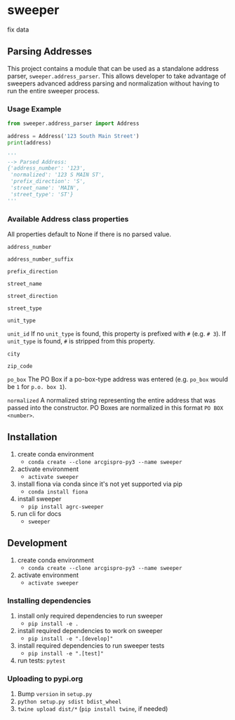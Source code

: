 # sweeper

fix data

## Parsing Addresses

This project contains a module that can be used as a standalone address parser, `sweeper.address_parser`. This allows developer to take advantage of sweepers advanced address parsing and normalization without having to run the entire sweeper process.

### Usage Example

```python
from sweeper.address_parser import Address

address = Address('123 South Main Street')
print(address)

'''
--> Parsed Address:
{'address_number': '123',
 'normalized': '123 S MAIN ST',
 'prefix_direction': 'S',
 'street_name': 'MAIN',
 'street_type': 'ST'}
'''
```

### Available Address class properties

All properties default to None if there is no parsed value.

`address_number`

`address_number_suffix`

`prefix_direction`

`street_name`

`street_direction`

`street_type`

`unit_type`

`unit_id`
If no `unit_type` is found, this property is prefixed with `#` (e.g. `# 3`). If `unit_type` is found, `#` is stripped from this property.

`city`

`zip_code`

`po_box`
The PO Box if a po-box-type address was entered (e.g. `po_box` would be `1` for `p.o. box 1`).

`normalized`
A normalized string representing the entire address that was passed into the constructor. PO Boxes are normalized in this format `PO BOX <number>`.

## Installation

1. create conda environment
    - `conda create --clone arcgispro-py3 --name sweeper`
1. activate environment
    - `activate sweeper`
1. install fiona via conda since it's not yet supported via pip
    - `conda install fiona`
1. install sweeper
    - `pip install agrc-sweeper`
1. run cli for docs
    - `sweeper`

## Development

1. create conda environment
   - `conda create --clone arcgispro-py3 --name sweeper`
1. activate environment
   - `activate sweeper`

### Installing dependencies

1. install only required dependencies to run sweeper
    - `pip install -e .`
1. install required dependencies to work on sweeper
    - `pip install -e ".[develop]"`
1. install required dependencies to run sweeper tests
    - `pip install -e ".[test]"`
1. run tests: `pytest`

### Uploading to pypi.org

1. Bump `version` in `setup.py`
1. `python setup.py sdist bdist_wheel`
1. `twine upload dist/*` (`pip install twine`, if needed)
